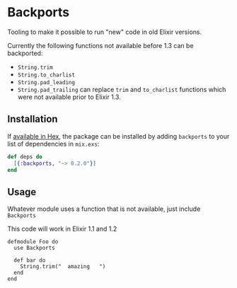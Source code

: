 # Backports

Tooling to make it possible to run "new" code in old Elixir versions.

Currently the following functions not available before 1.3 can be backported:
  - `String.trim`
  - `String.to_charlist`
  - `String.pad_leading`
  - `String.pad_trailing`
can replace `trim` and `to_charlist` functions which were not available prior to Elixir 1.3.

## Installation

If [available in Hex](https://hex.pm/docs/publish), the package can be installed
by adding `backports` to your list of dependencies in `mix.exs`:

```elixir
def deps do
  [{:backports, "~> 0.2.0"}]
end
```


## Usage

Whatever module uses a function that is not available, just include `Backports`

This code will work in Elixir 1.1 and 1.2
```
defmodule Foo do
  use Backports

  def bar do
    String.trim("  amazing   ")
  end
end
```
